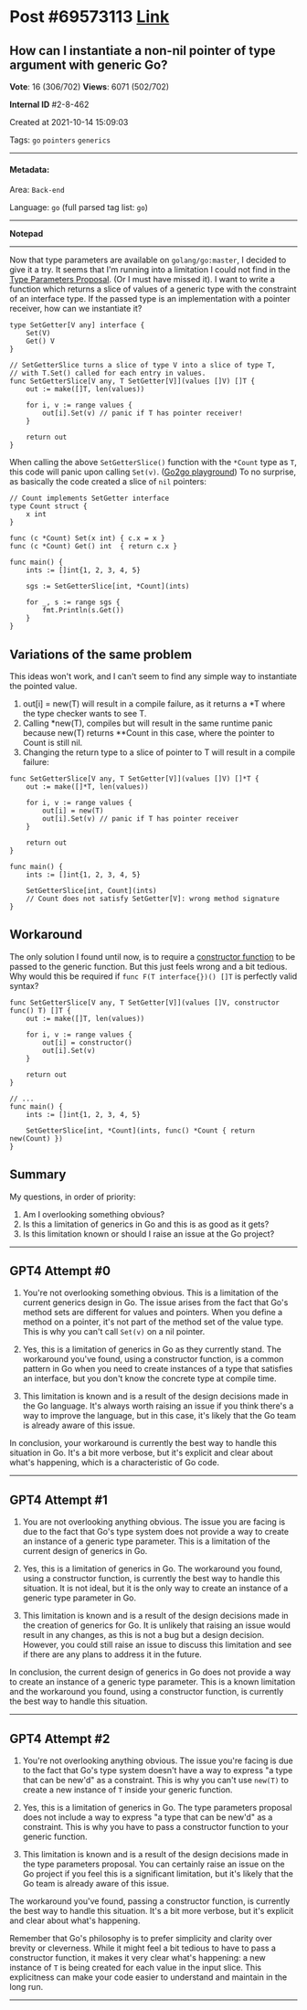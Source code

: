 
# Post \#69573113 [Link](https://stackoverflow.com/questions/69573113/)

## How can I instantiate a non-nil pointer of type argument with generic Go?

**Vote**: 16 (306/702) **Views**: 6071 (502/702) 

**Internal ID** \#2-8-462

Created at 2021-10-14 15:09:03

Tags: `go` `pointers` `generics`

----------

#### Metadata:

Area: `Back-end`

Language: `go` (full parsed tag list: `go`)

----------

**Notepad**


----------

Now that type parameters are available on `golang/go:master`, I decided to give it a try. It seems that I'm running into a limitation I could not find in the [Type Parameters Proposal](https://go.googlesource.com/proposal/+/refs/heads/master/design/43651-type-parameters.md). (Or I must have missed it).
I want to write a function which returns a slice of values of a generic type with the constraint of an interface type. If the passed type is an implementation with a pointer receiver, how can we instantiate it?
```
type SetGetter[V any] interface {
    Set(V)
    Get() V
}

// SetGetterSlice turns a slice of type V into a slice of type T,
// with T.Set() called for each entry in values.
func SetGetterSlice[V any, T SetGetter[V]](values []V) []T {
    out := make([]T, len(values))

    for i, v := range values {
        out[i].Set(v) // panic if T has pointer receiver!
    }

    return out
}
```

When calling the above `SetGetterSlice()` function with the `*Count` type as `T`, this code will panic upon calling `Set(v)`. ([Go2go playground](https://go2goplay.golang.org/p/h-xUzVDIy0p)) To no surprise, as basically the code created a slice of `nil` pointers:
```
// Count implements SetGetter interface
type Count struct {
    x int
}

func (c *Count) Set(x int) { c.x = x }
func (c *Count) Get() int  { return c.x }

func main() {
    ints := []int{1, 2, 3, 4, 5}

    sgs := SetGetterSlice[int, *Count](ints)
    
    for _, s := range sgs {
        fmt.Println(s.Get())
    }
}
```


## Variations of the same problem


This ideas won't work, and I can't seem to find any simple way to instantiate the pointed value.

1. out[i] = new(T) will result in a compile failure, as it returns a *T where the type checker wants to see T.
2. Calling *new(T), compiles but will result in the same runtime panic because new(T) returns **Count in this case, where the pointer to Count is still nil.
3. Changing the return type to a slice of pointer to T will result in a compile failure:


```
func SetGetterSlice[V any, T SetGetter[V]](values []V) []*T {
    out := make([]*T, len(values))

    for i, v := range values {
        out[i] = new(T)
        out[i].Set(v) // panic if T has pointer receiver
    }

    return out
}

func main() {
    ints := []int{1, 2, 3, 4, 5}

    SetGetterSlice[int, Count](ints)
    // Count does not satisfy SetGetter[V]: wrong method signature
}
```


## Workaround


The only solution I found until now, is to require a [constructor function](https://go2goplay.golang.org/p/-FEF-zpzBqT) to be passed to the generic function. But this just feels wrong and a bit tedious. Why would this be required if `func F(T interface{})() []T` is perfectly valid syntax?
```
func SetGetterSlice[V any, T SetGetter[V]](values []V, constructor func() T) []T {
    out := make([]T, len(values))

    for i, v := range values {
        out[i] = constructor()
        out[i].Set(v)
    }

    return out
}

// ...
func main() {
    ints := []int{1, 2, 3, 4, 5}

    SetGetterSlice[int, *Count](ints, func() *Count { return new(Count) })
}
```


## Summary


My questions, in order of priority:

1. Am I overlooking something obvious?
2. Is this a limitation of generics in Go and this is as good as it gets?
3. Is this limitation known or should I raise an issue at the Go project?




----------
        
## GPT4 Attempt \#0

1. You're not overlooking something obvious. This is a limitation of the current generics design in Go. The issue arises from the fact that Go's method sets are different for values and pointers. When you define a method on a pointer, it's not part of the method set of the value type. This is why you can't call `Set(v)` on a nil pointer.

2. Yes, this is a limitation of generics in Go as they currently stand. The workaround you've found, using a constructor function, is a common pattern in Go when you need to create instances of a type that satisfies an interface, but you don't know the concrete type at compile time.

3. This limitation is known and is a result of the design decisions made in the Go language. It's always worth raising an issue if you think there's a way to improve the language, but in this case, it's likely that the Go team is already aware of this issue. 

In conclusion, your workaround is currently the best way to handle this situation in Go. It's a bit more verbose, but it's explicit and clear about what's happening, which is a characteristic of Go code.

--------

## GPT4 Attempt \#1

1. You are not overlooking anything obvious. The issue you are facing is due to the fact that Go's type system does not provide a way to create an instance of a generic type parameter. This is a limitation of the current design of generics in Go.

2. Yes, this is a limitation of generics in Go. The workaround you found, using a constructor function, is currently the best way to handle this situation. It is not ideal, but it is the only way to create an instance of a generic type parameter in Go.

3. This limitation is known and is a result of the design decisions made in the creation of generics for Go. It is unlikely that raising an issue would result in any changes, as this is not a bug but a design decision. However, you could still raise an issue to discuss this limitation and see if there are any plans to address it in the future.

In conclusion, the current design of generics in Go does not provide a way to create an instance of a generic type parameter. This is a known limitation and the workaround you found, using a constructor function, is currently the best way to handle this situation.

--------

## GPT4 Attempt \#2

1. You're not overlooking anything obvious. The issue you're facing is due to the fact that Go's type system doesn't have a way to express "a type that can be new'd" as a constraint. This is why you can't use `new(T)` to create a new instance of `T` inside your generic function. 

2. Yes, this is a limitation of generics in Go. The type parameters proposal does not include a way to express "a type that can be new'd" as a constraint. This is why you have to pass a constructor function to your generic function.

3. This limitation is known and is a result of the design decisions made in the type parameters proposal. You can certainly raise an issue on the Go project if you feel this is a significant limitation, but it's likely that the Go team is already aware of this issue.

The workaround you've found, passing a constructor function, is currently the best way to handle this situation. It's a bit more verbose, but it's explicit and clear about what's happening. 

Remember that Go's philosophy is to prefer simplicity and clarity over brevity or cleverness. While it might feel a bit tedious to have to pass a constructor function, it makes it very clear what's happening: a new instance of `T` is being created for each value in the input slice. This explicitness can make your code easier to understand and maintain in the long run.

--------
